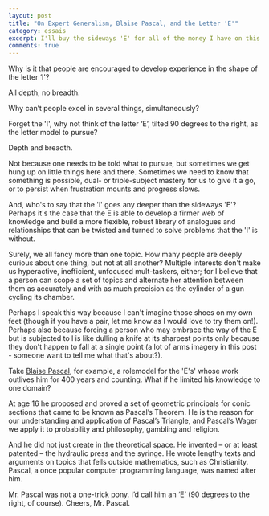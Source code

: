 ```yaml
---
layout: post
title: "On Expert Generalism, Blaise Pascal, and the Letter 'E'"
category: essais
excerpt: I'll buy the sideways 'E' for all of the money I have on this here LCD, thanks.
comments: true
---
```


Why is it that people are encouraged to develop experience in the shape of the letter ‘l'?  

All depth, no breadth.

Why can’t people excel in several things, simultaneously?  

Forget the 'I', why not think of the letter ‘E’, tilted 90 degrees to the right, as the letter model to pursue? 

Depth and breadth.

Not because one needs to be told what to pursue, but sometimes we get hung up on little things here and there. Sometimes we need to know that something is possible, dual- or triple-subject mastery for us to give it a go, or to persist when frustration mounts and progress slows.

And, who's to say that the 'l' goes any deeper than the sideways 'E'? Perhaps it's the case that the E is able to develop a firmer web of knowledge and build a more flexible, robust library of analogues and relationships that can be twisted and turned to solve problems that the 'l' is without.  

Surely, we all fancy more than one topic. How many people are deeply curious about one thing, but not at all another? Multiple interests don't make us hyperactive, inefficient, unfocused mult-taskers, either; for I believe that a person can scope a set of topics and alternate her attention between them as accurately and with as much precision as the cylinder of a gun cycling its chamber.

Perhaps I speak this way because I can't imagine those shoes on my own feet (though if you have a pair, let me know as I would love to try them on!). Perhaps also because forcing a person who may embrace the way of the E but is subjected to l is like dulling a knife at its sharpest points only because they don't happen to fall at a single point (a lot of arms imagery in this post - someone want to tell me what that's about?).  

Take [Blaise Pascal](http://en.wikipedia.org/wiki/Blaise_Pascal), for example, a rolemodel for the 'E's' whose work outlives him for 400 years and counting. What if he limited his knowledge to one domain?  

At age 16 he proposed and proved a set of geometric principals for conic sections that came to be known as Pascal’s Theorem. He is the reason for our understanding and application of Pascal’s Triangle, and Pascal’s Wager we apply it to probability and philosophy, gambling and religion.  

And he did not just create in the theoretical space. He invented – or at least patented – the hydraulic press and the syringe. He wrote lengthy texts and arguments on topics that fells outside mathematics, such as Christianity. Pascal, a once popular computer programming language, was named after him.  

Mr. Pascal was not a one-trick pony. I’d call him an ‘E’ (90 degrees to the right, of course). Cheers, Mr. Pascal.  

<a href="https://plus.google.com/+VincentBarr0?rel=author"></a>